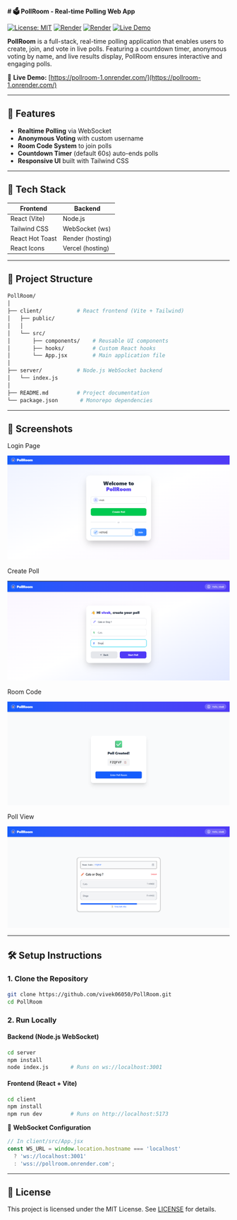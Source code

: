 **# 🗳️ PollRoom - Real-time Polling Web App**

[![License: MIT](https://img.shields.io/badge/License-MIT-blue.svg)](https://opensource.org/licenses/MIT) [![Render](https://img.shields.io/badge/Deploy%20Frontend-Render-00D8FF.svg)](https://render.com) [![Render](https://img.shields.io/badge/Deploy%20Backend-Render-00D8FF.svg)](https://render.com) [![Live Demo](https://img.shields.io/badge/Live-Demo-brightgreen.svg)](https://pollroom-1.onrender.com/)

**PollRoom** is a full-stack, real-time polling application that enables users to create, join, and vote in live polls. Featuring a countdown timer, anonymous voting by name, and live results display, PollRoom ensures interactive and engaging polls.

🔴 **Live Demo:** [https://pollroom-1.onrender.com/](https://pollroom-1.onrender.com/)

---

## 🚀 Features

* **Realtime Polling** via WebSocket
* **Anonymous Voting** with custom username
* **Room Code System** to join polls
* **Countdown Timer** (default 60s) auto-ends polls
* **Responsive UI** built with Tailwind CSS

---

## 🧩 Tech Stack

| Frontend        | Backend          |
| --------------- | ---------------- |
| React (Vite)    | Node.js          |
| Tailwind CSS    | WebSocket (ws)   |
| React Hot Toast | Render (hosting) |
| React Icons     | Vercel (hosting) |

---

## 📁 Project Structure

```bash
PollRoom/
│
├── client/           # React frontend (Vite + Tailwind)
│   ├── public/
│   │  
│   └── src/
│       ├── components/    # Reusable UI components
│       ├── hooks/         # Custom React hooks
│       └── App.jsx        # Main application file
│
├── server/           # Node.js WebSocket backend
│   └── index.js
│
├── README.md         # Project documentation
└── package.json       # Monorepo dependencies
```

---

## 📸 Screenshots

Login Page

![Login Page](client/public/Login.png)

Create Poll

![Create Poll](client/public/create-poll.png)


Room Code

![Create Poll](client/public/Room-Code.png)

Poll View

![Poll View](client/public/Live-Poll.png)


---

## 🛠️ Setup Instructions

### 1. Clone the Repository

```bash
git clone https://github.com/vivek06050/PollRoom.git
cd PollRoom
```

### 2. Run Locally

#### Backend (Node.js WebSocket)

```bash
cd server
npm install
node index.js       # Runs on ws://localhost:3001
```

#### Frontend (React + Vite)

```bash
cd client
npm install
npm run dev         # Runs on http://localhost:5173
```

🔗 **WebSocket Configuration**

```js
// In client/src/App.jsx
const WS_URL = window.location.hostname === 'localhost'
  ? 'ws://localhost:3001'
  : 'wss://pollroom.onrender.com';
```

---

## 📄 License

This project is licensed under the MIT License. See [LICENSE](LICENSE) for details.
